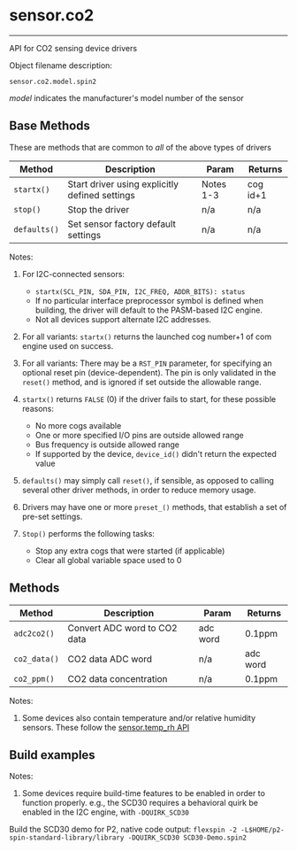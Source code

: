# sensor.co2
------------

API for CO2 sensing device drivers

Object filename description:

`sensor.co2.model.spin2`

_model_ indicates the manufacturer's model number of the sensor

## Base Methods

These are methods that are common to _all_ of the above types of drivers

| Method          | Description                                      | Param     | Returns        |
| --------------- | ------------------------------------------------ | --------- | -------------- |
| `startx()`      | Start driver using explicitly defined settings   | Notes 1-3 | cog id+1       |
| `stop()`        | Stop the driver                                  | n/a       | n/a            |
| `defaults()`    | Set sensor factory default settings              | n/a       | n/a            |

Notes:

1. For I2C-connected sensors:
	* `startx(SCL_PIN, SDA_PIN, I2C_FREQ, ADDR_BITS): status`
	* If no particular interface preprocessor symbol is defined when building, the driver will
default to the PASM-based I2C engine.
	* Not all devices support alternate I2C addresses.

2. For all variants: `startx()` returns the launched cog number+1 of com engine used on success.

3. For all variants: There may be a `RST_PIN` parameter, for specifying an optional reset pin
(device-dependent). The pin is only validated in the `reset()` method, and is ignored if set
outside the allowable range.

4. `startx()` returns `FALSE` (0) if the driver fails to start, for these possible reasons:
	* No more cogs available
	* One or more specified I/O pins are outside allowed range
	* Bus frequency is outside allowed range
	* If supported by the device, `device_id()` didn't return the expected value

5. `defaults()` may simply call `reset()`, if sensible, as opposed to calling several other driver
methods, in order to reduce memory usage.

6. Drivers may have one or more `preset_()` methods, that establish a set of pre-set settings.

7. `Stop()` performs the following tasks:
	* Stop any extra cogs that were started (if applicable)
	* Clear all global variable space used to 0

## Methods

| Method          | Description                                      | Param    | Returns         |
| --------------- | ------------------------------------------------ | -------- | --------------- |
| `adc2co2()`     | Convert ADC word to CO2 data                     | adc word | 0.1ppm          |
| `co2_data()`    | CO2 data ADC word                                | n/a      | adc word        |
| `co2_ppm()`     | CO2 data concentration                           | n/a      | 0.1ppm          |

Notes:

1. Some devices also contain temperature and/or relative humidity sensors. These follow the [sensor.temp_rh API](https://github.com/avsa242/p2-spin-standard-library/blob/testing/api/sensor.temp_rh.md)

## Build examples

Notes:

1. Some devices require build-time features to be enabled in order to function properly. e.g., the SCD30 requires a behavioral quirk be enabled in the I2C engine, with `-DQUIRK_SCD30`

Build the SCD30 demo for P2, native code output:
`flexspin -2 -L$HOME/p2-spin-standard-library/library -DQUIRK_SCD30 SCD30-Demo.spin2`


